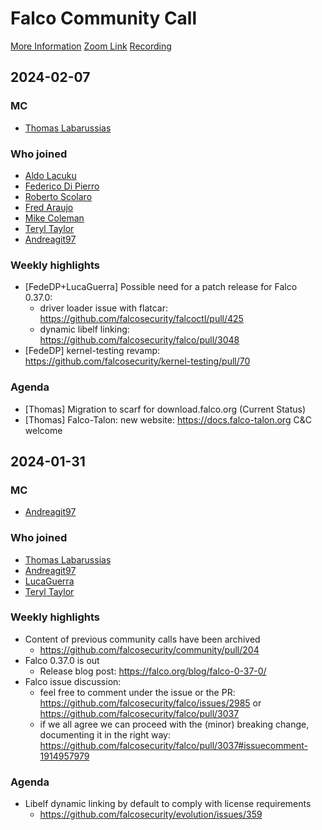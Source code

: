 # Falco Community Call

[More Information](https://github.com/falcosecurity/community)
[Zoom Link](https://zoom.us/my/cncffalcoproject)
[Recording](https://youtube.com/playlist?list=PLgVVUpW8NIJAaZtszf1_nxB2y6mQrlY4s)

## 2024-02-07

### MC

- [Thomas Labarussias](https://github.com/Issif)

### Who joined

- [Aldo Lacuku](https://github.com/alacuku)
- [Federico Di Pierro](https://github.com/FedeDP)
- [Roberto Scolaro](https://github.com/therealbobo)
- [Fred Araujo](https://github.com/araujof)
- [Mike Coleman](https://github.com/mikegcoleman)
- [Teryl Taylor](https://github.com/terylt)
- [Andreagit97](https://github.com/Andreagit97)

### Weekly highlights

- [FedeDP+LucaGuerra] Possible need for a patch release for Falco 0.37.0:
  -  driver loader issue with flatcar: https://github.com/falcosecurity/falcoctl/pull/425
  -  dynamic libelf linking: https://github.com/falcosecurity/falco/pull/3048
- [FedeDP] kernel-testing revamp: https://github.com/falcosecurity/kernel-testing/pull/70

### Agenda

- [Thomas] Migration to scarf for download.falco.org (Current Status)
- [Thomas] Falco-Talon: new website: https://docs.falco-talon.org C&C welcome


## 2024-01-31

### MC

- [Andreagit97](https://github.com/Andreagit97)

### Who joined

- [Thomas Labarussias](https://github.com/Issif)
- [Andreagit97](https://github.com/Andreagit97)
- [LucaGuerra](https://github.com/LucaGuerra)
- [Teryl Taylor](https://github.com/terylt)

### Weekly highlights

- Content of previous community calls have been archived
    - https://github.com/falcosecurity/community/pull/204
- Falco 0.37.0 is out
    - Release blog post: https://falco.org/blog/falco-0-37-0/
- Falco issue discussion:
    - feel free to comment under the issue or the PR: https://github.com/falcosecurity/falco/issues/2985 or https://github.com/falcosecurity/falco/pull/3037
    - if we all agree we can proceed with the (minor) breaking change, documenting it in the right way: https://github.com/falcosecurity/falco/pull/3037#issuecomment-1914957979

### Agenda

- Libelf dynamic linking by default to comply with license requirements
    - https://github.com/falcosecurity/evolution/issues/359
